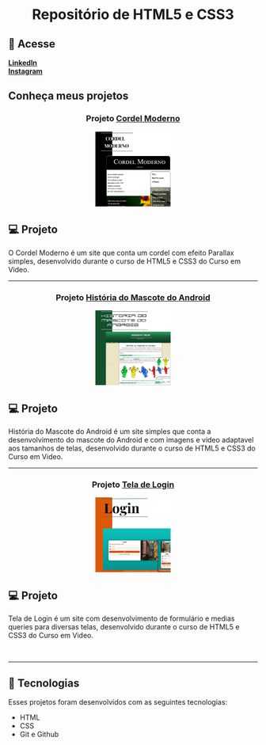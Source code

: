 
<h1 align="center">Repositório de HTML5 e CSS3</h1>

 ## 📲 Acesse
 <a href='https://linkedin.com/in/marianabelo26/' target='_blank'><strong>LinkedIn</strong></a>
 <br>
 <a href='https://instagram.com/in/mariana_.belo/' target='_blank'><strong>Instagram</strong></a>
 
<h2>Conheça meus projetos</h2>

<h3 align="center">Projeto <a href='https://marianabelo26.github.io/html-css/projeto-cordel/cordelmoderno.html' target='_blank'>Cordel Moderno</a></h3>
<p align="center">
  <img alt="projeto Cordel Moderno" src="cordelmoderno.jpg" width="30%">
</p>

## 💻 Projeto

O Cordel Moderno é um site que conta um cordel com efeito Parallax simples, desenvolvido durante o curso de HTML5 e CSS3 do Curso em Video.
<hr>
<h3 align="center">Projeto <a href='https://marianabelo26.github.io/html-css/projeto-site-android/index.html' target='_blank'>História do Mascote do Android</a></h3>
<p align="center">
  <img alt="projeto Cordel Moderno" src="android.jpg" width="30%">
</p>

## 💻 Projeto

História do Mascote do Android é um site simples que conta a desenvolvimento do mascote do Android e com imagens e video adaptavel aos tamanhos de telas, desenvolvido durante o curso de HTML5 e CSS3 do Curso em Video.
<hr>
<h3 align="center">Projeto  <a href='https://marianabelo26.github.io/html-css/projeto-tela-login/index.html' target='_blank'>Tela de Login</a></h3>
<p align="center">
  <img alt="projeto Cordel Moderno" src="telalogin.jpg" width="30%">
</p>

## 💻 Projeto

Tela de Login é um site com desenvolvimento de formulário e medias queries para diversas telas, desenvolvido durante o curso de HTML5 e CSS3 do Curso em Video.

<br>
<hr>

## 🚀 Tecnologias

Esses projetos foram desenvolvidos com as seguintes tecnologias:

- HTML
- CSS
- Git e Github
